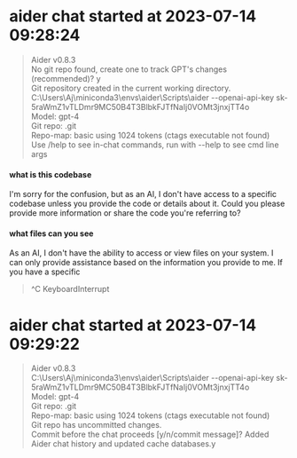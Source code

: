 
# aider chat started at 2023-07-14 09:28:24

> Aider v0.8.3  
> No git repo found, create one to track GPT's changes (recommended)? y  
> Git repository created in the current working directory.  
> C:\Users\Aj\miniconda3\envs\aider\Scripts\aider --openai-api-key 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  
> Model: gpt-4  
> Git repo: .git  
> Repo-map: basic using 1024 tokens (ctags executable not found)  
> Use /help to see in-chat commands, run with --help to see cmd line args  

#### what is this codebase  

I'm sorry for the confusion, but as an AI, I don't have access to a specific codebase unless you provide the code or details about it. Could you please provide more information or share the code you're referring to?


#### what files can you see  

As an AI, I don't have the ability to access or view files on your system. I can only provide assistance based on the information you provide to me. If you have a specific

> ^C KeyboardInterrupt  

# aider chat started at 2023-07-14 09:29:22

> Aider v0.8.3  
> C:\Users\Aj\miniconda3\envs\aider\Scripts\aider --openai-api-key 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  
> Model: gpt-4  
> Git repo: .git  
> Repo-map: basic using 1024 tokens (ctags executable not found)  
> Git repo has uncommitted changes.  
> Commit before the chat proceeds [y/n/commit message]? Added Aider chat history and updated cache databases.y  
